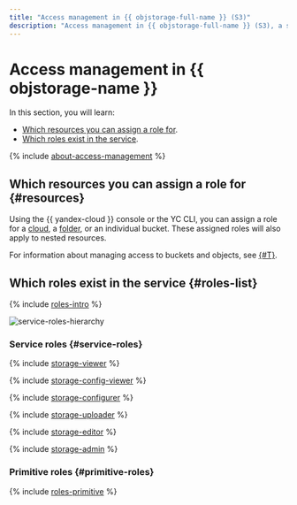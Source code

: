 ```yaml
---
title: "Access management in {{ objstorage-full-name }} (S3)"
description: "Access management in {{ objstorage-full-name }} (S3), a service for scalable data storage. This section describes the resources for which you can assign a role and the roles existing in the service."
---
```


# Access management in {{ objstorage-name }}

In this section, you will learn:

* [Which resources you can assign a role for](#resources).
* [Which roles exist in the service](#roles-list).

{% include [about-access-management](../../_includes/iam/about-access-management.md) %}

## Which resources you can assign a role for {#resources}

Using the {{ yandex-cloud }} console or the YC CLI, you can assign a role for a [cloud](../../resource-manager/concepts/resources-hierarchy.md#cloud), a [folder](../../resource-manager/concepts/resources-hierarchy.md#folder), or an individual bucket. These assigned roles will also apply to nested resources.

For information about managing access to buckets and objects, see [{#T}](../concepts/acl.md).

## Which roles exist in the service {#roles-list}

{% include [roles-intro](../../_includes/roles-intro.md) %}

![service-roles-hierarchy](../../_assets/storage/service-roles-hierarchy.svg)

### Service roles {#service-roles}

{% include [storage-viewer](../../_includes/iam/roles/storage-viewer.md) %}

{% include [storage-config-viewer](../../_includes/iam/roles/storage-config-viewer.md) %}

{% include [storage-configurer](../../_includes/iam/roles/storage-configurer.md) %}

{% include [storage-uploader](../../_includes/iam/roles/storage-uploader.md) %}

{% include [storage-editor](../../_includes/iam/roles/storage-editor.md) %}

{% include [storage-admin](../../_includes/iam/roles/storage-admin.md) %}


### Primitive roles {#primitive-roles}

{% include [roles-primitive](../../_includes/roles-primitive.md) %}